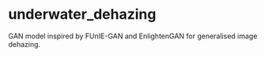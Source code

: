 # underwater_dehazing
GAN model inspired by FUnIE-GAN and EnlightenGAN for generalised image dehazing.
